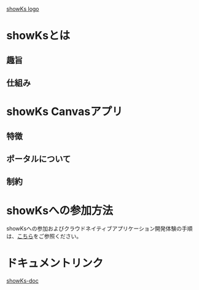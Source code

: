 [showKs logo](./images/showKs_color.png)

# showKsとは

## 趣旨

## 仕組み

# showKs Canvasアプリ

## 特徴

## ポータルについて

## 制約

# showKsへの参加方法

showKsへの参加およびクラウドネイティブアプリケーション開発体験の手順は、[こちら](./howToJoin.md)をご参照ください。  

# ドキュメントリンク

[showKs-doc](https://github.com/containerdaysjp/showks-docs)



